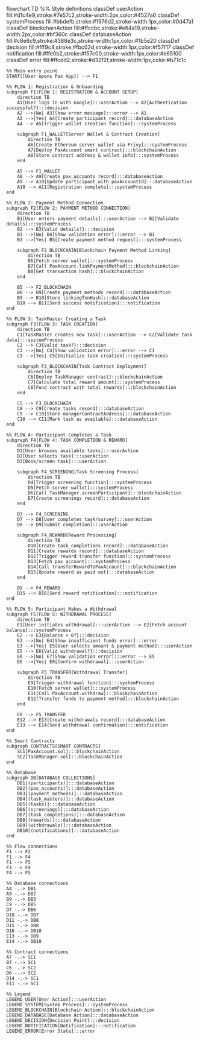

flowchart TD
    %% Style definitions
    classDef userAction fill:#d1c4e9,stroke:#7e57c2,stroke-width:2px,color:#4527a0
    classDef systemProcess fill:#bbdefb,stroke:#1976d2,stroke-width:1px,color:#0d47a1
    classDef blockchainAction fill:#ffccbc,stroke:#e64a19,stroke-width:2px,color:#bf360c
    classDef databaseAction fill:#c8e6c9,stroke:#388e3c,stroke-width:1px,color:#1b5e20
    classDef decision fill:#fff9c4,stroke:#fbc02d,stroke-width:1px,color:#f57f17
    classDef notification fill:#ffe0b2,stroke:#f57c00,stroke-width:1px,color:#e65100
    classDef error fill:#ffcdd2,stroke:#d32f2f,stroke-width:1px,color:#b71c1c
    
    %% Main entry point
    START([User opens Pax App]) --> F1

    %% FLOW 1: Registration & Onboarding
    subgraph F1[FLOW 1: REGISTRATION & ACCOUNT SETUP]
        direction TB
        A1[User logs in with Google]:::userAction --> A2{Authentication successful?}:::decision
        A2 -->|No| A3[Show error message]:::error --> A1
        A2 -->|Yes| A4[Create participant record]:::databaseAction
        A4 --> A5[Trigger wallet creation function]:::systemProcess
        
        subgraph F1_WALLET[Server Wallet & Contract Creation]
            direction TB
            A6[Create Ethereum server wallet via Privy]:::systemProcess
            A7[Deploy PaxAccount smart contract]:::blockchainAction
            A8[Store contract address & wallet info]:::systemProcess
        end
        
        A5 --> F1_WALLET
        A8 --> A9[Create pax_accounts record]:::databaseAction
        A9 --> A10[Update participant with paxAccountId]:::databaseAction
        A10 --> A11[Registration complete]:::systemProcess
    end

    %% FLOW 2: Payment Method Connection
    subgraph F2[FLOW 2: PAYMENT METHOD CONNECTION]
        direction TB
        B1[User enters payment details]:::userAction --> B2[Validate details]:::systemProcess
        B2 --> B3{Valid details?}:::decision
        B3 -->|No| B4[Show validation error]:::error --> B1
        B3 -->|Yes| B5[Create payment method request]:::systemProcess
        
        subgraph F2_BLOCKCHAIN[Blockchain Payment Method Linking]
            direction TB
            B6[Fetch server wallet]:::systemProcess
            B7[Call PaxAccount.linkPaymentMethod]:::blockchainAction
            B8[Get transaction hash]:::blockchainAction
        end
        
        B5 --> F2_BLOCKCHAIN
        B8 --> B9[Create payment_methods record]:::databaseAction
        B9 --> B10[Store linkingTxnHash]:::databaseAction
        B10 --> B11[Send success notification]:::notification
    end

    %% FLOW 3: TaskMaster Creating a Task
    subgraph F3[FLOW 3: TASK CREATION]
        direction TB
        C1[TaskMaster creates new task]:::userAction --> C2[Validate task data]:::systemProcess
        C2 --> C3{Valid task?}:::decision
        C3 -->|No| C4[Show validation error]:::error --> C1
        C3 -->|Yes| C5[Initialize task creation]:::systemProcess
        
        subgraph F3_BLOCKCHAIN[Task Contract Deployment]
            direction TB
            C6[Deploy TaskManager contract]:::blockchainAction
            C7[Calculate total reward amount]:::systemProcess
            C8[Fund contract with total rewards]:::blockchainAction
        end
        
        C5 --> F3_BLOCKCHAIN
        C8 --> C9[Create tasks record]:::databaseAction
        C9 --> C10[Store managerContractAddress]:::databaseAction
        C10 --> C11[Mark task as available]:::databaseAction
    end

    %% FLOW 4: Participant Completes a Task
    subgraph F4[FLOW 4: TASK COMPLETION & REWARD]
        direction TB
        D1[User browses available tasks]:::userAction
        D2[User selects task]:::userAction
        D3[Book/screen task]:::userAction
        
        subgraph F4_SCREENING[Task Screening Process]
            direction TB
            D4[Trigger screening function]:::systemProcess
            D5[Fetch server wallet]:::systemProcess
            D6[Call TaskManager.screenParticipant]:::blockchainAction
            D7[Create screenings record]:::databaseAction
        end
        
        D3 --> F4_SCREENING
        D7 --> D8[User completes task/survey]:::userAction
        D8 --> D9[Submit completion]:::userAction
        
        subgraph F4_REWARD[Reward Processing]
            direction TB
            D10[Create task_completions record]:::databaseAction
            D11[Create rewards record]:::databaseAction
            D12[Trigger reward transfer function]:::systemProcess
            D13[Fetch pax_account]:::systemProcess
            D14[Call transferRewardToPaxAccount]:::blockchainAction
            D15[Update reward as paid out]:::databaseAction
        end
        
        D9 --> F4_REWARD
        D15 --> D16[Send reward notification]:::notification
    end

    %% FLOW 5: Participant Makes a Withdrawal
    subgraph F5[FLOW 5: WITHDRAWAL PROCESS]
        direction TB
        E1[User initiates withdrawal]:::userAction --> E2[Fetch account balance]:::systemProcess
        E2 --> E3{Balance > 0?}:::decision
        E3 -->|No| E4[Show insufficient funds error]:::error
        E3 -->|Yes| E5[User selects amount & payment method]:::userAction
        E5 --> E6{Valid withdrawal?}:::decision
        E6 -->|No| E7[Show validation error]:::error --> E5
        E6 -->|Yes| E8[Confirm withdrawal]:::userAction
        
        subgraph F5_TRANSFER[Withdrawal Transfer]
            direction TB
            E9[Trigger withdrawal function]:::systemProcess
            E10[Fetch server wallet]:::systemProcess
            E11[Call PaxAccount.withdraw]:::blockchainAction
            E12[Transfer funds to payment method]:::blockchainAction
        end
        
        E8 --> F5_TRANSFER
        E12 --> E13[Create withdrawals record]:::databaseAction
        E13 --> E14[Send withdrawal confirmation]:::notification
    end

    %% Smart Contracts
    subgraph CONTRACTS[SMART CONTRACTS]
        SC1[PaxAccount.sol]:::blockchainAction
        SC2[TaskManager.sol]:::blockchainAction
    end

    %% Database
    subgraph DB[DATABASE COLLECTIONS]
        DB1[(participants)]:::databaseAction
        DB2[(pax_accounts)]:::databaseAction
        DB3[(payment_methods)]:::databaseAction
        DB4[(task_masters)]:::databaseAction
        DB5[(tasks)]:::databaseAction
        DB6[(screenings)]:::databaseAction
        DB7[(task_completions)]:::databaseAction
        DB8[(rewards)]:::databaseAction
        DB9[(withdrawals)]:::databaseAction
        DB10[(notifications)]:::databaseAction
    end

    %% Flow connections
    F1 --> F2
    F1 --> F4
    F1 --> F5
    F3 --> F4
    F4 --> F5

    %% Database connections
    A4 -.-> DB1
    A9 -.-> DB2
    B9 -.-> DB3
    C9 -.-> DB5
    D7 -.-> DB6
    D10 -.-> DB7
    D11 -.-> DB8
    D15 -.-> DB8
    D16 -.-> DB10
    E13 -.-> DB9
    E14 -.-> DB10

    %% Contract connections
    A7 -.-> SC1
    B7 -.-> SC1
    C6 -.-> SC2
    D6 -.-> SC2
    D14 -.-> SC1
    E11 -.-> SC1

    %% Legend
    LEGEND_USER[User Action]:::userAction
    LEGEND_SYSTEM[System Process]:::systemProcess
    LEGEND_BLOCKCHAIN[Blockchain Action]:::blockchainAction
    LEGEND_DATABASE[Database Action]:::databaseAction
    LEGEND_DECISION{Decision Point}:::decision
    LEGEND_NOTIFICATION[Notification]:::notification
    LEGEND_ERROR[Error State]:::error